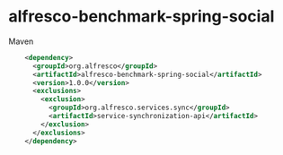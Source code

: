 alfresco-benchmark-spring-social
================================

Maven

````xml
    <dependency>
      <groupId>org.alfresco</groupId>
      <artifactId>alfresco-benchmark-spring-social</artifactId>
      <version>1.0.0</version>
      <exclusions>
        <exclusion>
          <groupId>org.alfresco.services.sync</groupId>
          <artifactId>service-synchronization-api</artifactId>
        </exclusion>
      </exclusions>	
    </dependency>
````
  

